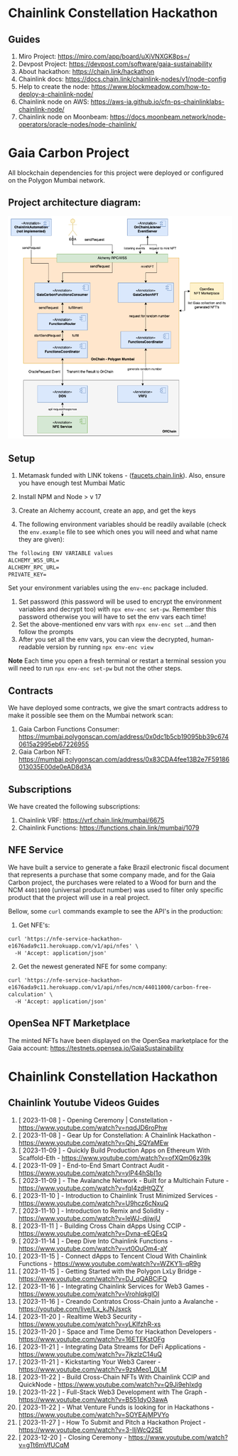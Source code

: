 # Chainlink Constellation Hackathon
## Guides
1. Miro Project: https://miro.com/app/board/uXjVNXGK8ps=/
2. Devpost Project: https://devpost.com/software/gaia-sustainability
3. About hackathon: https://chain.link/hackathon
4. Chainlink docs: https://docs.chain.link/chainlink-nodes/v1/node-config
5. Help to create the node: https://www.blockmeadow.com/how-to-deploy-a-chainlink-node/
6. Chainlink node on AWS: https://aws-ia.github.io/cfn-ps-chainlinklabs-chainlink-node/
7. Chainlink node on Moonbeam: https://docs.moonbeam.network/node-operators/oracle-nodes/node-chainlink/

# Gaia Carbon Project
All blockchain dependencies for this project were deployed or configured on the Polygon Mumbai network.

## Project architecture diagram:

![Project Sequence Diagram](https://github.com/Gaia-Sustainability/chainlink-constellation-hackathon/blob/main/gaia_hackathon.png)

## Setup
1. Metamask funded with LINK tokens - ([faucets.chain.link](https://faucets.chain.link/mumbai)). Also, ensure you have enough test Mumbai Matic

2. Install NPM and Node > v 17

3. Create an Alchemy account, create an app, and get the keys

4. The following environment variables should be readily available (check the `env.example` file to see which ones you will need and what name they are given):

```
The following ENV VARIABLE values
ALCHEMY_WSS_URL=
ALCHEMY_RPC_URL=
PRIVATE_KEY=
```

Set your environment variables using the `env-enc` package included.  
1. Set password (this password will be used to encrypt the environment variables and decrypt too) with `npx env-enc set-pw`. Remember this password otherwise you will have to set the env vars each time!
2. Set the above-mentioned env vars with `npx env-enc set` ...and then follow the prompts
3. After you set all the env vars, you can view the decrypted, human-readable version by running `npx env-enc view`

**Note** Each time you open a fresh terminal or restart a terminal session you will need to run `npx env-enc set-pw` but not the other steps.

## Contracts
We have deployed some contracts, we give the smart contracts address to make it possible see them on the Mumbai network scan: 
1. Gaia Carbon Functions Consumer: https://mumbai.polygonscan.com/address/0x0dc1b5cb19095bb39c6740615a2995eb67226955
2. Gaia Carbon NFT: https://mumbai.polygonscan.com/address/0x83CDA4fee13B2e7F59186013035E00de0eAD8d3A

## Subscriptions
We have created the following subscriptions:
1. Chainlink VRF: https://vrf.chain.link/mumbai/6675
2. Chainlink Functions: https://functions.chain.link/mumbai/1079

## NFE Service
We have built a service to generate a fake Brazil electronic fiscal document that represents a purchase that some company made, and for the Gaia Carbon project, the purchases were related to a Wood for burn and the NCM `44011000` (universal product number) was used to filter only specific product that the project will use in a real project.

Bellow, some `curl` commands example to see the API's in the production:
1. Get NFE's:
```shell
curl 'https://nfe-service-hackathon-e1676ada9c11.herokuapp.com/v1/api/nfes' \
  -H 'Accept: application/json'
```
2. Get the newest generated NFE for some company:
```shell
curl 'https://nfe-service-hackathon-e1676ada9c11.herokuapp.com/v1/api/nfes/ncm/44011000/carbon-free-calculation' \
  -H 'Accept: application/json'
```

## OpenSea NFT Marketplace
The minted NFTs have been displayed on the OpenSea marketplace for the Gaia account: https://testnets.opensea.io/GaiaSustainability

# Chainlink Constellation Hackathon
## Chainlink Youtube Videos Guides
1. [ 2023-11-08 ] - Opening Ceremony | Constellation - https://www.youtube.com/watch?v=nqdJD6roPhw
2. [ 2023-11-08 ] - Gear Up for Constellation: A Chainlink Hackathon - https://www.youtube.com/watch?v=Qhj_SQYaMEw
3. [ 2023-11-09 ] - Quickly Build Production Apps on Ethereum With Scaffold-Eth - https://www.youtube.com/watch?v=ofXQm06z39k
4. [ 2023-11-09 ] - End-to-End Smart Contract Audit - https://www.youtube.com/watch?v=ylP44hSbI1o
5. [ 2023-11-09 ] - The Avalanche Network - Built for a Multichain Future - https://www.youtube.com/watch?v=fqI4zdHtQZY
6. [ 2023-11-10 ] - Introduction to Chainlink Trust Minimized Services - https://www.youtube.com/watch?v=U9hcz6cNxuQ
7. [ 2023-11-10 ] - Introduction to Remix and Solidity - https://www.youtube.com/watch?v=leWJ-djjwjU
8. [ 2023-11-11 ] - Building Cross Chain dApps Using CCIP - https://www.youtube.com/watch?v=Dvna-eEQEsQ
9. [ 2023-11-14 ] - Deep Dive Into Chainlink Functions - https://www.youtube.com/watch?v=vt0OuOm4-aY
10. [ 2023-11-15 ] - Connect dApps to Tencent Cloud With Chainlink Functions - https://www.youtube.com/watch?v=WZKY1i-qR9g
11. [ 2023-11-15 ] - Getting Started with the Polygon LxLy Bridge - https://www.youtube.com/watch?v=DJ_qQABCiFQ
12. [ 2023-11-16 ] - Integrating Chainlink Services for Web3 Games - https://www.youtube.com/watch?v=VrohlqkglOI
13. [ 2023-11-16 ] - Creando Contratos Cross-Chain junto a Avalanche - https://youtube.com/live/Lx_kJNJsxck
14. [ 2023-11-20 ] - Realtime Web3 Security - https://www.youtube.com/watch?v=yLKlfzhR-xs
15. [ 2023-11-20 ] - Space and Time Demo for Hackathon Developers - https://www.youtube.com/watch?v=16ETEKstOFg
16. [ 2023-11-21 ] - Integrating Data Streams for DeFi Applications - https://www.youtube.com/watch?v=7jkzIzC14uQ
17. [ 2023-11-21 ] - Kickstarting Your Web3 Career - https://www.youtube.com/watch?v=9zsMeo1_0LM
18. [ 2023-11-22 ] - Build Cross-Chain NFTs With Chainlink CCIP and QuickNode - https://www.youtube.com/watch?v=Q9Ji9ehIxdg
19. [ 2023-11-22 ] - Full-Stack Web3 Development with The Graph - https://www.youtube.com/watch?v=B551dyO3awA
20. [ 2023-11-22 ] - What Venture Funds is looking for in Hackathons - https://www.youtube.com/watch?v=SOYEAjMPVYo
21. [ 2023-11-27 ] - How To Submit and Pitch a Hackathon Project - https://www.youtube.com/watch?v=3-IljWcQ2SE
22. [ 2023-12-20 ] - Closing Ceremony - https://www.youtube.com/watch?v=gTt6mVfUCqM
